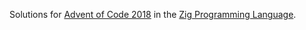 Solutions for [Advent of Code 2018](https://adventofcode.com/2018) in the [Zig
Programming Language](https://ziglang.org/).

